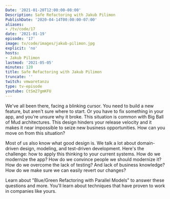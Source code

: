 ```yaml
---
Date: '2021-01-20T12:00:00-08:00'
Description: Safe Refactoring with Jakub Pilimon
PublishDate: '2020-04-14T00:00:00-07:00'
aliases:
- /tv/code/17
date: '2021-01-19'
episode: '17'
image: tv/code/images/jakub-pilimon.jpg
explicit: 'no'
hosts:
- Jakub Pilimon
lastmod: '2021-05-05'
minutes: 120
title: Safe Refactoring with Jakub Pilimon
truncate: ''
twitch: vmwaretanzu
type: tv-episode
youtube: CtSm27gmKFU
---
```


We've all been there, facing a blinking cursor. You need to build a new feature, but aren't sure where to start. Or you have to fix something in your app, and you're unsure why it broke. This situation is common with Big Ball of Mud architectures. This design hinders your release velocity and it makes it near impossible to seize new business opportunities. How can you move on from this situation?

Most of us also know what good design is. We talk a lot about domain-driven design, modeling, and test-driven development. Here's the challenge: how to apply this thinking to your current systems. How do we modernize the app? How do we convince people we should modernize it? How do we overcome the lack of testing? And lack of business knowledge? How do we make sure we can easily revert our changes?

Learn about "Blue/Green Refactoring with Parallel Models" to answer these questions and more. You'll learn about techniques that have proven to work in companies like yours.